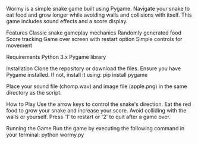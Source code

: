 Wormy is a simple snake game built using Pygame. Navigate your snake to eat food and grow longer while avoiding walls and collisions with itself. This game includes sound effects and a score display.

Features
Classic snake gameplay mechanics
Randomly generated food
Score tracking
Game over screen with restart option
Simple controls for movement

Requirements
Python 3.x
Pygame library

Installation
Clone the repository or download the files.
Ensure you have Pygame installed. If not, install it using:
pip install pygame

Place your sound file (chomp.wav) and image file (apple.png) in the same directory as the script.

How to Play
Use the arrow keys to control the snake's direction.
Eat the red food to grow your snake and increase your score.
Avoid colliding with the walls or yourself.
Press '1' to restart or '2' to quit after a game over.

Running the Game
Run the game by executing the following command in your terminal:
python wormy.py
